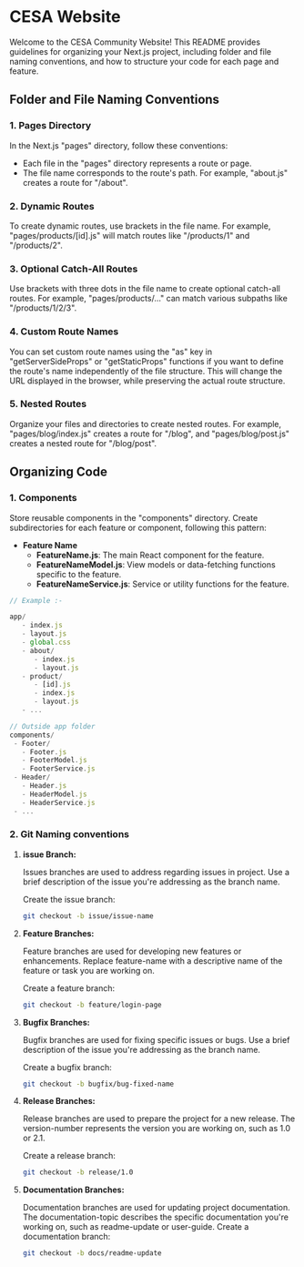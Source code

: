 # CESA Website

Welcome to the CESA Community Website! 
This README provides guidelines for organizing your Next.js project, including folder and file naming conventions, and how to structure your code for each page and feature.



## Folder and File Naming Conventions

### 1. Pages Directory

In the Next.js "pages" directory, follow these conventions:

- Each file in the "pages" directory represents a route or page.
- The file name corresponds to the route's path. For example, "about.js" creates a route for "/about".

### 2. Dynamic Routes

To create dynamic routes, use brackets in the file name. For example, "pages/products/[id].js" will match routes like "/products/1" and "/products/2".

### 3. Optional Catch-All Routes

Use brackets with three dots in the file name to create optional catch-all routes. For example, "pages/products/..." can match various subpaths like "/products/1/2/3".

### 4. Custom Route Names

You can set custom route names using the "as" key in "getServerSideProps" or "getStaticProps" functions if you want to define the route's name independently of the file structure.
This will change the URL displayed in the browser, while preserving the actual route structure.

### 5. Nested Routes

Organize your files and directories to create nested routes. For example, "pages/blog/index.js" creates a route for "/blog", and "pages/blog/post.js" creates a nested route for "/blog/post".




## Organizing Code

### 1. Components

Store reusable components in the "components" directory. Create subdirectories for each feature or component, following this pattern:

- **Feature Name**
  - **FeatureName.js**: The main React component for the feature.
  - **FeatureNameModel.js**: View models or data-fetching functions specific to the feature.
  - **FeatureNameService.js**: Service or utility functions for the feature.

```js
// Example :-

app/
   - index.js
   - layout.js
   - global.css
   - about/
      - index.js
      - layout.js
   - product/
      - [id].js
      - index.js
      - layout.js
   - ...

// Outside app folder
components/
 - Footer/
   - Footer.js
   - FooterModel.js
   - FooterService.js
 - Header/
   - Header.js
   - HeaderModel.js
   - HeaderService.js
 - ... 

```



### 2. Git Naming conventions


1. **issue Branch:**

   Issues branches are used to address regarding issues in project. Use a brief description of the issue you're addressing as the branch name.
   
   Create the issue branch:

   ```bash
   git checkout -b issue/issue-name
   ```

3. **Feature Branches:**

   Feature branches are used for developing new features or enhancements. Replace feature-name with a descriptive name of the feature or task you are working on.

   Create a feature branch:

   ```bash
   git checkout -b feature/login-page
   ```

5. **Bugfix Branches:**

   Bugfix branches are used for fixing specific issues or bugs. Use a brief description of the issue you're addressing as the branch name.
   
   Create a bugfix branch:

   ```bash
   git checkout -b bugfix/bug-fixed-name
   ```


6. **Release Branches:**

   Release branches are used to prepare the project for a new release. The version-number represents the version you are working on, such as 1.0 or 2.1.
   
   Create a release branch:

   ```bash
   git checkout -b release/1.0
   ```

7. **Documentation Branches:**
   
   Documentation branches are used for updating project documentation. The documentation-topic describes the specific documentation you're working on, such as readme-update or user-guide.
   Create a documentation branch:

   ```bash
   git checkout -b docs/readme-update
   ```




